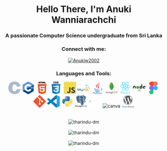 <h1 align="center">Hello There, I'm Anuki Wanniarachchi</h1>
<h3 align="center">A passionate Computer Science undergraduate from Sri Lanka</h3>


<h3 align="center">Connect with me:</h3>
<p align="center">
<a href="https://www.linkedin.com/in/anuki-wanniarachchi-03b237237/" target="blank"><img align="center"
            src="https://raw.githubusercontent.com/rahuldkjain/github-profile-readme-generator/master/src/images/icons/Social/linked-in-alt.svg"
            alt="Anukiw2002" height="30" width="40" /></a>
</p>
<h3 align="center">Languages and Tools:</h3>
<div align="center">
    <img src="https://raw.githubusercontent.com/devicons/devicon/master/icons/c/c-original.svg" alt="c" width="40"
        height="40" />
    <img src="https://raw.githubusercontent.com/devicons/devicon/master/icons/cplusplus/cplusplus-original.svg"
        alt="cplusplus" width="40" height="40" />
    <img src="https://raw.githubusercontent.com/devicons/devicon/master/icons/html5/html5-original-wordmark.svg"
        alt="html5" width="40" height="40" />
    <img src="https://raw.githubusercontent.com/devicons/devicon/master/icons/css3/css3-original-wordmark.svg"
        alt="css3" width="40" height="40" />
    <img src="https://raw.githubusercontent.com/devicons/devicon/master/icons/javascript/javascript-original.svg"
        alt="javascript" width="40" height="40" />
    <img src="https://raw.githubusercontent.com/devicons/devicon/master/icons/mysql/mysql-original-wordmark.svg"
        alt="mysql" width="40" height="40" />
    <img src="https://raw.githubusercontent.com/devicons/devicon/master/icons/java/java-original.svg" alt="java"
        width="40" height="40" />
    <img src="https://raw.githubusercontent.com/devicons/devicon/master/icons/mongodb/mongodb-original-wordmark.svg"
        alt="mongodb" width="40" height="40" />
    <img src="https://raw.githubusercontent.com/devicons/devicon/master/icons/react/react-original-wordmark.svg"
        alt="react" width="40" height="40" />
    <img src="https://raw.githubusercontent.com/devicons/devicon/master/icons/nodejs/nodejs-original-wordmark.svg"
        alt="nodejs" width="40" height="40" />
    <img src="https://raw.githubusercontent.com/devicons/devicon/master/icons/figma/figma-original.svg" alt="figma"
        width="40" height="40" />
    <img src="https://raw.githubusercontent.com/devicons/devicon/master/icons/git/git-original.svg" alt="git" width="40"
        height="40" />
    <img src="https://raw.githubusercontent.com/devicons/devicon/master/icons/vscode/vscode-original.svg" alt="vscode"
        width="40" height="40" />
  <img src="https://raw.githubusercontent.com/devicons/devicon/master/icons/python/python-original.svg" alt="python" width="40" height="40"/>
<img src="https://raw.githubusercontent.com/devicons/devicon/master/icons/postgresql/postgresql-original-wordmark.svg" alt="postgresql" width="40" height="40"/>
<img src="https://raw.githubusercontent.com/devicons/devicon/master/icons/tailwindcss/tailwindcss-original-wordmark.svg" alt="tailwind" width="40" height="40"/>
  <img src="https://cdn.jsdelivr.net/gh/devicons/devicon/icons/canva/canva-original.svg" alt="canva" width="40" height="40"/>
<img src="https://raw.githubusercontent.com/devicons/devicon/master/icons/wordpress/wordpress-original.svg" alt="wordpress" width="40" height="40"/>

</div>
</br>
</br>
<div align="center">
    <img src="https://github-readme-stats.vercel.app/api/top-langs?username=Anukiw2002&langs_count=8&hide=ShaderLab,HLSL&show_icons=true&theme=tokyonight&locale=en&layout=compact"
        alt="tharindu-dm" />
</div>
</br>
<div align="center">
    <img src="https://github-readme-stats.vercel.app/api?username=Anukiw2002&rank_icon=github&show_icons=true&theme=tokyonight&locale=en"
        alt="tharindu-dm" />
</div>
</br>
<div align="center">
    <img src="https://github-readme-streak-stats.herokuapp.com?user=Anukiw2002&theme=tokyonight&date_format=j%20M%5B%20Y%5D&card_width=467"
        alt="tharindu-dm" />
</div>
